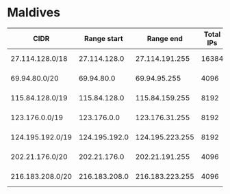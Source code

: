 # Maldives

CIDR               | Range start     | Range end       | Total IPs  | Assign date | Owner
------------------ | --------------- | --------------- | ---------- | ----------- | -----
27.114.128.0/18    | 27.114.128.0    | 27.114.191.255  | 16384      | 2010-07-12  | 
69.94.80.0/20      | 69.94.80.0      | 69.94.95.255    | 4096       | 2003-11-19  | 
115.84.128.0/19    | 115.84.128.0    | 115.84.159.255  | 8192       | 2008-07-23  | 
123.176.0.0/19     | 123.176.0.0     | 123.176.31.255  | 8192       | 2007-03-01  | 
124.195.192.0/19   | 124.195.192.0   | 124.195.223.255 | 8192       | 2008-04-17  | 
202.21.176.0/20    | 202.21.176.0    | 202.21.191.255  | 4096       | 2003-09-16  | 
216.183.208.0/20   | 216.183.208.0   | 216.183.223.255 | 4096       | 2009-08-03  | 

